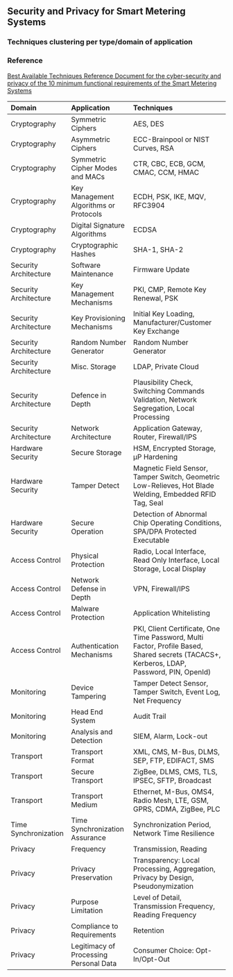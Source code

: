 ## Security and Privacy for Smart Metering Systems 
### Techniques clustering per type/domain of application
### Reference
[Best Available Techniques Reference Document for the cyber-security and privacy of the 10 minimum functional
requirements of the Smart Metering Systems](https://ec.europa.eu/energy/sites/ener/files/documents/bat_wp4_bref_smart-metering_systems_final_deliverable.pdf)


| Domain | Application | Techniques |
| :----- | :---------- | :--------- |
| Cryptography | Symmetric Ciphers | AES, DES |
| Cryptography | Asymmetric Ciphers | ECC-Brainpool or NIST Curves, RSA |
| Cryptography | Symmetric Cipher Modes and MACs | CTR, CBC, ECB, GCM, CMAC, CCM, HMAC |
| Cryptography | Key Management Algorithms or Protocols | ECDH, PSK, IKE, MQV, RFC3904 |
| Cryptography | Digital Signature Algorithms | ECDSA |
| Cryptography | Cryptographic Hashes | SHA-1, SHA-2 |
| Security Architecture | Software Maintenance | Firmware Update |
| Security Architecture | Key Management Mechanisms | PKI, CMP, Remote Key Renewal, PSK |
| Security Architecture | Key Provisioning Mechanisms | Initial Key Loading, Manufacturer/Customer Key Exchange |
| Security Architecture | Random Number Generator | Random Number Generator |
| Security Architecture | Misc. Storage | LDAP, Private Cloud |
| Security Architecture | Defence in Depth | Plausibility Check, Switching Commands Validation, Network Segregation, Local Processing |
| Security Architecture | Network Architecture | Application Gateway, Router, Firewall/IPS |
| Hardware Security | Secure Storage | HSM, Encrypted Storage, μP Hardening |
| Hardware Security | Tamper Detect | Magnetic Field Sensor, Tamper Switch, Geometric Low-Relieves, Hot Blade Welding, Embedded RFID Tag, Seal |
| Hardware Security | Secure Operation | Detection of Abnormal Chip Operating Conditions, SPA/DPA Protected Executable |
| Access Control | Physical Protection | Radio, Local Interface, Read Only Interface, Local Storage, Local Display |
| Access Control | Network Defense in Depth | VPN, Firewall/IPS |
| Access Control | Malware Protection | Application Whitelisting |
| Access Control | Authentication Mechanisms | PKI, Client Certificate, One Time Password, Multi Factor, Profile Based, Shared secrets (TACACS+, Kerberos, LDAP, Password, PIN, OpenId) |
| Monitoring | Device Tampering | Tamper Detect Sensor, Tamper Switch, Event Log, Net Frequency |
| Monitoring | Head End System | Audit Trail |
| Monitoring | Analysis and Detection | SIEM, Alarm, Lock-out |
| Transport | Transport Format | XML, CMS, M-Bus, DLMS, SEP, FTP, EDIFACT, SMS |
| Transport | Secure Transport | ZigBee, DLMS, CMS, TLS, IPSEC, SFTP, Broadcast |
| Transport | Transport Medium | Ethernet, M-Bus, OMS4, Radio Mesh, LTE, GSM, GPRS, CDMA, ZigBee, PLC |
| Time Synchronization | Time Synchronization Assurance | Synchronization Period, Network Time Resilience |
| Privacy | Frequency | Transmission, Reading |
| Privacy | Privacy Preservation | Transparency: Local Processing, Aggregation, Privacy by Design, Pseudonymization |
| Privacy | Purpose Limitation | Level of Detail, Transmission Frequency, Reading Frequency |
| Privacy | Compliance to Requirements | Retention |
| Privacy | Legitimacy of Processing Personal Data | Consumer Choice: Opt-In/Opt-Out |
